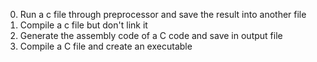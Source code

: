 0. Run a c file through preprocessor and save the result into another file
1. Compile a c file but don't link it
2. Generate the assembly code of a C code and save in output file
3. Compile a C file and create an executable 

